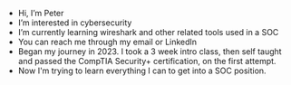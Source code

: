 - Hi, I’m Peter
- I’m interested in cybersecurity
- I’m currently learning wireshark and other related tools used in a SOC
- You can reach me through my email or LinkedIn
- Began my journey in 2023. I took a 3 week intro class, then self taught and passed the CompTIA Security+ certification, on the first attempt.
- Now I'm trying to learn everything I can to get into a SOC position.

<!---
PE3674/PE3674 is a ✨ special ✨ repository because its `README.md` (this file) appears on your GitHub profile.
You can click the Preview link to take a look at your changes.
--->
